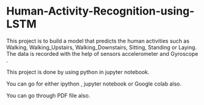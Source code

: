 # Human-Activity-Recognition-using-LSTM
This project is to build a model that predicts the human activities such as Walking,  Walking_Upstairs, Walking_Downstairs, Sitting, Standing or Laying. The data is  recorded with the help of sensors accelerometer and Gyroscope .

This project is done by using python in jupyter notebook.

You can go for either ipython , jupyter notebook or Google colab also.

You can go through PDF file also.
